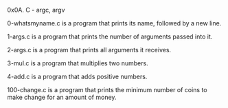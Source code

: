 0x0A. C - argc, argv

0-whatsmyname.c is a program that prints its name, followed by a new line.

1-args.c is a program that prints the number of arguments passed into it.

2-args.c is a program that prints all arguments it receives.

3-mul.c is a program that multiplies two numbers.

4-add.c is a program that adds positive numbers.

100-change.c is a program that prints the minimum number of coins to make change for an amount of money.
